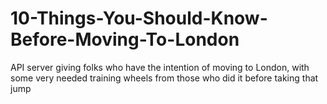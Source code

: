 # 10-Things-You-Should-Know-Before-Moving-To-London
API server giving folks who have the intention of moving to London, with some very needed training wheels from those who did it before taking that jump

